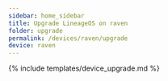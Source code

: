 ```yaml
---
sidebar: home_sidebar
title: Upgrade LineageOS on raven
folder: upgrade
permalink: /devices/raven/upgrade
device: raven
---
```

{% include templates/device_upgrade.md %}
